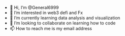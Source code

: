 - 👋 Hi, I’m @General6999
- 👀 I’m interested in web3 defi and Fx
- 🌱 I’m currently learning data analysis and visualization 
- 💞️ I’m looking to collaborate on learning how to code
- 📫 How to reach me is my email address 

<!---
General6999/General6999 is a ✨ special ✨ repository because its `README.md` (this file) appears on your GitHub profile.
You can click the Preview link to take a look at your changes.
--->

